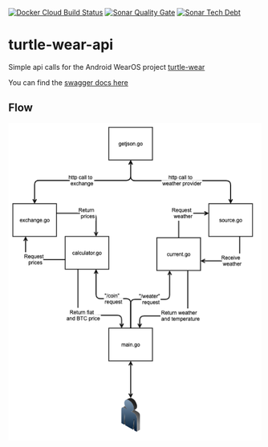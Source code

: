 [![Docker Cloud Build Status](https://img.shields.io/docker/cloud/build/ijhdev/turtle-wear-api?style=flat-square)](https://hub.docker.com/r/ijhdev/turtle-wear-api)
[![Sonar Quality Gate](https://img.shields.io/sonar/quality_gate/seperot_turtle-wear-api?server=https%3A%2F%2Fsonarcloud.io&style=flat-square)](https://sonarcloud.io/dashboard?id=seperot_turtle-wear-api)
[![Sonar Tech Debt](https://img.shields.io/sonar/tech_debt/seperot_turtle-wear-api?server=https%3A%2F%2Fsonarcloud.io&style=flat-square)](https://sonarcloud.io/dashboard?id=seperot_turtle-wear-api)

# turtle-wear-api
Simple api calls for the Android WearOS project [turtle-wear](https://github.com/seperot/turtle-wear)

You can find the [swagger docs here](https://app.swaggerhub.com/apis-docs/ijhdev/turtle-wear-api/1.0.0)

## Flow
![flowmap](https://raw.githubusercontent.com/Seperot/turtle-wear-api/master/docs/flowmap.png)
